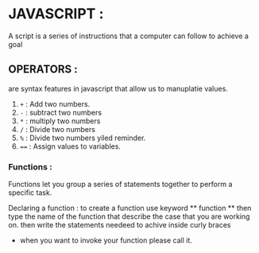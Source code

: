 # JAVASCRIPT :
 A script is a series of instructions that a
computer can follow to achieve a goal

## OPERATORS :
are syntax features in javascript that allow us to manuplatie values.

 1. `+` : Add two numbers.
 2. `-` : subtract two numbers 
 3. `*` : multiply two numbers 
 4. `/` : Divide two numbers 
 5. `%` : Divide two numbers yiled reminder.
 6. `==` : Assign values to variables.

### Functions :
Functions let you group a series of statements together to perform a
specific task.

Declaring a function :
 to create a function use keyword ** function ** then type the name of the function that describe the case that you are working on. then write the statements needeed to achive inside curly braces 

 - when you want to invoke your function please call it.
 